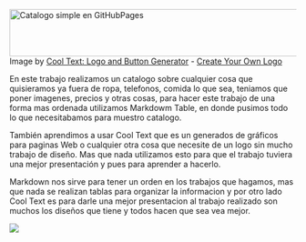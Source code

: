 <a href="https://cooltext.com"><img src="https://images.cooltext.com/5136767.png" width="686" height="83" alt="Catalogo simple en GitHubPages " /></a>
<br />Image by <a href="https://cooltext.com">Cool Text: Logo and Button Generator</a> - <a href="https://cooltext.com/Edit-Logo?LogoID=2841447043">Create Your Own Logo</a>

En este trabajo realizamos un catalogo sobre cualquier cosa que quisieramos ya fuera de ropa, telefonos,  comida lo que sea, teniamos que poner imagenes, precios y otras cosas, para hacer este trabajo de una forma mas ordenada utilizamos Markdowm Table, en donde pusimos todo lo que necesitabamos para muestro catalogo.

También aprendimos a usar Cool Text que es un generados de gráficos para paginas Web o cualquier otra cosa que necesite de un logo sin mucho trabajo de diseño. Mas que nada utilizamos esto para que el trabajo tuviera una mejor presentación y pues para aprender a hacerlo.

Markdown nos sirve para tener un orden en los trabajos que hagamos, mas que nada se realizan tablas para organizar la informacion y por otro lado Cool Text es para darle una mejor presentacion al trabajo realizado son muchos los diseños que tiene y todos hacen que sea vea mejor.


![](https://encrypted-tbn0.gstatic.com/images?q=tbn:ANd9GcQs0kVggBuXlYnYGcMpajWmjOEm0Ex8TP0rF1YmbZa1WIPiLmDn)


